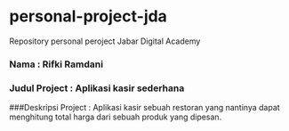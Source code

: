 # personal-project-jda
Repository personal peroject Jabar Digital Academy

### Nama : Rifki Ramdani
### Judul Project : Aplikasi kasir sederhana
###Deskripsi Project : Aplikasi kasir sebuah restoran yang nantinya dapat menghitung total harga dari sebuah produk yang dipesan. 

